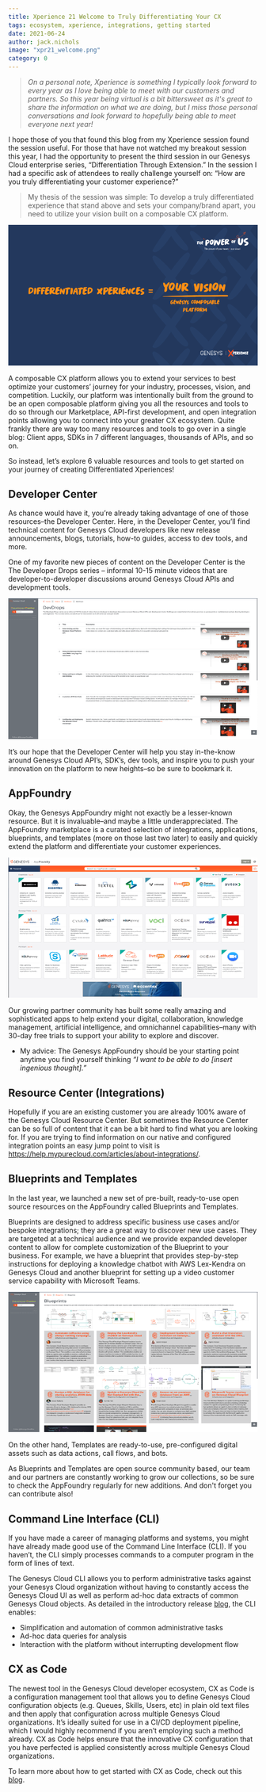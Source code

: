 ```yaml
---
title: Xperience 21 Welcome to Truly Differentiating Your CX
tags: ecosystem, xperience, integrations, getting started
date: 2021-06-24
author: jack.nichols
image: "xpr21_welcome.png"
category: 0
---
```


> _On a personal note, Xperience is something I typically look forward to every year as I love being able to meet with our customers and partners. So this year being virtual is a bit bittersweet as it's great to share the information on what we are doing, but I miss those personal conversations and look forward to hopefully being able to meet everyone next year!_

I hope those of you that found this blog from my Xperience session found the session useful. For those that have not watched my breakout session this year, I had the opportunity to present the third session in our Genesys Cloud enterprise series, “Differentiation Through Extension.” In the session I had a specific ask of attendees to really challenge yourself on: “How are you truly differentiating your customer experience?” 

> My thesis of the session was simple: To develop a truly differentiated experience that stand above and sets your company/brand apart, you need to utilize your vision built on a composable CX platform. 

![Thesis Scren](genesys_dev_thesis.png "Genesys Cloud Thesis")

A composable CX platform allows you to extend your services to best optimize your customers’ journey for your industry, processes, vision, and competition. Luckily, our platform was intentionally built from the ground to be an open composable platform giving you all the resources and tools to do so through our Marketplace, API-first development, and open integration points allowing you to connect into your greater CX ecosystem. Quite frankly there are way too many resources and tools to go over in a single blog: Client apps, SDKs in 7 different languages, thousands of APIs, and so on. 

So instead, let’s explore 6 valuable resources and tools to get started on your journey of creating Differentiated Xperiences!

## Developer Center

As chance would have it, you’re already taking advantage of one of those resources–the Developer Center. Here, in the Developer Center, you’ll find technical content for Genesys Cloud developers like new release announcements, blogs, tutorials, how-to guides, access to dev tools, and more. 

One of my favorite new pieces of content on the Developer Center is the The Developer Drops series – informal 10-15 minute videos that are developer-to-developer discussions around Genesys Cloud APIs and development tools.

![Dev Drop Scren](genesys_dev_devdrop.png "Genesys Cloud Dev Drop")

It’s our hope that the Developer Center will help you stay in-the-know around Genesys Cloud API’s, SDK’s,  dev tools, and inspire you to push your innovation on the platform to new heights–so be sure to bookmark it. 

## AppFoundry

Okay, the Genesys AppFoundry might not exactly be a lesser-known resource. But it is invaluable–and maybe a little underappreciated. The AppFoundry marketplace is a curated selection of integrations, applications, blueprints, and templates (more on those last two later) to easily and quickly extend the platform and differentiate your customer experiences. 

![AppFoundry Screen](genesys_dev_appfoundry.png "Genesys Cloud AppFoundry")

Our growing partner community has built some really amazing and sophisticated apps to help extend your digital, collaboration, knowledge management, artificial intelligence, and omnichannel capabilities–many with 30-day free trials to support your ability to explore and discover. 

* My advice: The Genesys AppFoundry should be your starting point anytime you find yourself thinking _“I want to be able to do [insert ingenious thought].”_

## Resource Center (Integrations)

Hopefully if you are an existing customer you are already 100% aware of the Genesys Cloud Resource Center. But sometimes the Resource Center can be so full of content that it can be a bit hard to find what you are looking for. If you are trying to find information on our native and configured integration points an easy jump point to visit is 
https://help.mypurecloud.com/articles/about-integrations/.

## Blueprints and Templates

In the last year, we launched a new set of pre-built, ready-to-use open source resources on the AppFoundry called Blueprints and Templates.

Blueprints are designed to address specific business use cases and/or bespoke integrations; they are a great way to discover new use cases. They are targeted at a technical audience and we provide expanded developer content to allow for complete customization of the Blueprint to your business. For example, we have a blueprint that provides step-by-step instructions for deploying a knowledge chatbot with AWS Lex-Kendra on Genesys Cloud and another blueprint for setting up a video customer service capability with Microsoft Teams.

![Blueprints Screen](genesys_dev_blueprints.png "Genesys Cloud Blueprints")

On the other hand, Templates are ready-to-use, pre-configured digital assets such as data actions, call flows, and bots. 

As Blueprints and Templates are open source community based, our team and our partners are constantly working to grow our collections, so be sure to check the AppFoundry regularly for new additions. And don't forget you can contribute also!

## Command Line Interface (CLI)

If you have made a career of managing platforms and systems, you might have already made good use of the Command Line Interface (CLI). If you haven’t, the CLI simply processes commands to a computer program in the form of lines of text. 

The Genesys Cloud CLI allows you to perform administrative tasks against your Genesys Cloud organization without having to constantly access the Genesys Cloud UI as well as perform ad-hoc data extracts of common Genesys Cloud objects. As detailed in the introductory release [blog](/blog/2021-02-11-Introducing-the-CLI/), the CLI enables:

* Simplification and automation of common administrative tasks
* Ad-hoc data queries for analysis
* Interaction with the platform without interrupting development flow


## CX as Code 

The newest tool in the Genesys Cloud developer ecosystem, CX as Code is a configuration management tool that allows you to define Genesys Cloud configuration objects (e.g. Queues, Skills, Users, etc) in plain old text files and then apply that configuration across multiple Genesys Cloud organizations. It’s ideally suited for use in a CI/CD deployment pipeline, which I would highly recommend if you aren’t employing such a method already. CX as Code helps ensure that the innovative CX configuration that you have perfected is applied consistently across multiple Genesys Cloud organizations. 

To learn more about how to get started with CX as Code, check out this [blog](/blog/2021-04-16-cx-as-code/).
